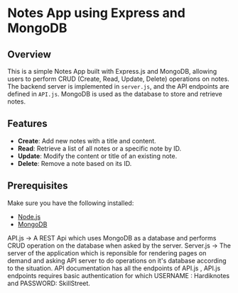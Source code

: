 # Notes App using Express and MongoDB

## Overview

This is a simple Notes App built with Express.js and MongoDB, allowing users to perform CRUD (Create, Read, Update, Delete) operations on notes. The backend server is implemented in `server.js`, and the API endpoints are defined in `API.js`. MongoDB is used as the database to store and retrieve notes.

## Features

- **Create**: Add new notes with a title and content.
- **Read**: Retrieve a list of all notes or a specific note by ID.
- **Update**: Modify the content or title of an existing note.
- **Delete**: Remove a note based on its ID.

## Prerequisites

Make sure you have the following installed:

- [Node.js](https://nodejs.org/)
- [MongoDB](https://www.mongodb.com/try/download/community)

API.js -> A REST Api which uses MongoDB as a database and performs CRUD operation on the database when asked by the server.
Server.js -> The server of the application which is reponsible for rendering pages on demand and asking API server to do operations on it's database according to the situation.
API documentation has all the endpoints of API.js , API.js endpoints requires basic authentication for which USERNAME : Hardiknotes and PASSWORD: SkillStreet.

